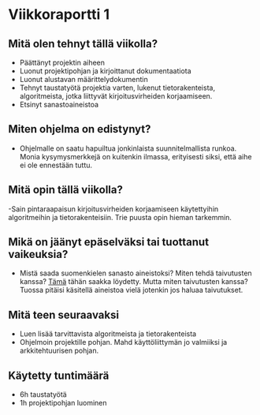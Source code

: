 # Viikkoraportti 1

## Mitä olen tehnyt tällä viikolla?

- Päättänyt projektin aiheen
- Luonut projektipohjan ja kirjoittanut dokumentaatiota
- Luonut alustavan määrittelydokumentin
- Tehnyt taustatyötä projektia varten, lukenut tietorakenteista, algoritmeista, jotka liittyvät kirjoitusvirheiden korjaamiseen.
- Etsinyt sanastoaineistoa

## Miten ohjelma on edistynyt?

- Ohjelmalle on saatu hapuiltua jonkinlaista suunnitelmallista runkoa. Monia kysymysmerkkejä on kuitenkin ilmassa, erityisesti siksi, että aihe ei ole ennestään tuttu. 

## Mitä opin tällä viikolla?

-Sain pintaraapaisun kirjoitusvirheiden korjaamiseen käytettyihin algoritmeihin ja tietorakenteisiin. Trie puusta opin hieman tarkemmin.

## Mikä on jäänyt epäselväksi tai tuottanut vaikeuksia?

- Mistä saada suomenkielen sanasto aineistoksi? Miten tehdä taivutusten kanssa? [Tämä](http://kaino.kotus.fi/sanat/nykysuomi/) tähän saakka löydetty. Mutta miten taivutusten kanssa? Tuossa pitäisi käsitellä aineistoa vielä jotenkin jos haluaa taivutukset.


## Mitä teen seuraavaksi

- Luen lisää tarvittavista algoritmeista ja tietorakenteista
- Ohjelmoin projektille pohjan. Mahd käyttöliittymän jo valmiiksi ja arkkitehtuurisen pohjan.

## Käytetty tuntimäärä
- 6h taustatyötä
- 1h projektipohjan luominen
